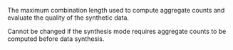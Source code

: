 The maximum combination length used to compute aggregate counts and evaluate the quality of the synthetic data.

Cannot be changed if the synthesis mode requires aggregate counts to be computed before data synthesis.
